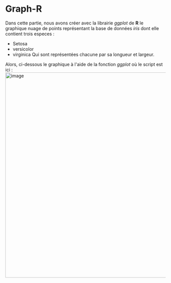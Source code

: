 # Graph-R
Dans cette partie, nous avons créer avec la librairie *ggplot* de **R** le graphique nuage de points représentant la base de données *iris* dont elle contient trois especes :
- Setosa
- versicolor
- virginica
Qui sont représentées chacune par sa longueur et largeur.

Alors, ci-dessous le graphique à l'aide de la fonction *ggplot* où le script est ici :
<img width="645" alt="image" src="https://github.com/AbdoulazizH/Graph-R/assets/122400488/2ef5e545-aa19-4eba-a4bb-47341a698f23">
